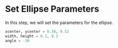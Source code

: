 # Set Ellipse Parameters

In this step, we will set the parameters for the ellipse.

```python
xcenter, ycenter = 0.38, 0.52
width, height = 0.1, 0.3
angle = -30
```

#
